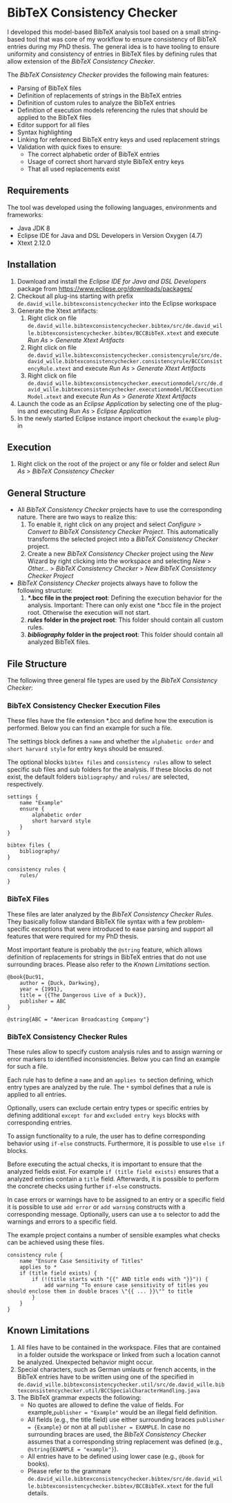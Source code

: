 # BibTeX Consistency Checker

I developed this model-based BibTeX analysis tool based on a small string-based tool that was core of my workflow to ensure consistency of BibTeX entries during my PhD thesis.
The general idea is to have tooling to ensure uniformity and consistency of entries in BibTeX files by defining rules that allow extension of the _BibTeX Consistency Checker_.

The _BibTeX Consistency Checker_ provides the following main features:
- Parsing of BibTeX files
- Definition of replacements of strings in the BibTeX entries
- Definition of custom rules to analyze the BibTeX entries
- Definition of execution models referencing the rules that should be applied to the BibTeX files
- Editor support for all files
- Syntax highlighting
- Linking for referenced BibTeX entry keys and used replacement strings
- Validation with quick fixes to ensure:
  - The correct alphabetic order of BibTeX entries
  - Usage of correct short harvard style BibTeX entry keys
  - That all used replacements exist

## Requirements

The tool was developed using the following languages, environments and frameworks:

- Java JDK 8
- Eclipse IDE for Java and DSL Developers in Version Oxygen (4.7)
- Xtext 2.12.0

## Installation

1. Download and install the _Eclipse IDE for Java and DSL Developers_ package from https://www.eclipse.org/downloads/packages/
2. Checkout all plug-ins starting with prefix `de.david_wille.bibtexconsistencychecker` into the Eclipse workspace
3. Generate the Xtext artifacts:
   1. Right click on file `de.david_wille.bibtexconsistencychecker.bibtex/src/de.david_wille.bibtexconsistencychecker.bibtex/BCCBibTeX.xtext` and execute _Run As_ > _Generate Xtext Artifacts_
   2. Right click on file `de.david_wille.bibtexconsistencychecker.consistencyrule/src/de.david_wille.bibtexconsistencychecker.consistencyrule/BCCConsistencyRule.xtext` and execute _Run As_ > _Generate Xtext Artifacts_
   3. Right click on file `de.david_wille.bibtexconsistencychecker.executionmodel/src/de.david_wille.bibtexconsistencychecker.executionmodel/BCCExecutionModel.xtext` and execute _Run As_ > _Generate Xtext Artifacts_
4. Launch the code as an _Eclipse Application_ by selecting one of the plug-ins and executing _Run As_ > _Eclipse Application_
5. In the newly started Eclipse instance import checkout the `example` plug-in

## Execution

1. Right click on the root of the project or any file or folder and select _Run As_ > _BibTeX Consistency Checker_

## General Structure

- All _BibTeX Consistency Checker_ projects have to use the corresponding nature. There are two ways to realize this:
  1. To enable it, right click on any project and select _Configure_ > _Convert to BibTeX Consistency Checker Project_. This automatically transforms the selected project into a _BibTeX Consistency Checker_ project.
  2. Create a new _BibTeX Consistency Checker_ project using the _New_ Wizard by right clicking into the workspace and selecting _New_ > _Other..._ > _BibTeX Consistency Checker_ > _New BibTeX Consistency Checker Project_
- _BibTeX Consistency Checker_ projects always have to follow the following structure:
  1. __*.bcc file in the project root__: Defining the execution behavior for the analysis. Important: There can only exist one *.bcc file in the project root. Otherwise the execution will not start.
  2. **_rules_ folder in the project root**: This folder should contain all custom rules.
  3. **_bibliography_ folder in the project root**: This folder should contain all analyzed BibTeX files.

## File Structure

The following three general file types are used by the _BibTeX Consistency Checker_:

### BibTeX Consistency Checker Execution Files

These files have the file extension *.bcc and define how the execution is performed.
Below you can find an example for such a file.

The settings block defines a `name` and whether the `alphabetic order` and `short harvard style` for entry keys should be ensured.

The optional blocks `bibtex files` and `consistency rules` allow to select specific sub files and sub folders for the analysis.
If these blocks do not exist, the default folders  `bibliography/` and `rules/` are selected, respectively.

```
settings {
	name "Example"
	ensure {
		alphabetic order
		short harvard style
	}
}

bibtex files {
	bibliography/
}

consistency rules {
	rules/
}
```

### BibTeX Files

These files are later analyzed by the _BibTeX Consistency Checker Rules_.
They basically follow standard BibTeX file syntax with a few problem-specific exceptions that were introduced to ease parsing and support all features that were required for my PhD thesis.

Most important feature is probably the `@string` feature, which allows definition of replacements for strings in BibTeX entries that do not use surrounding braces.
Please also refer to the _Known Limitations_ section.

```
@book{Duc91,
	author = {Duck, Darkwing},
	year = {1991},
	title = {{The Dangerous Live of a Duck}},
	publisher = ABC
}

@string{ABC = "American Broadcasting Company"}
```

### BibTeX Consistency Checker Rules

These rules allow to specify custom analysis rules and to assign warning or error markers to identified inconsistencies.
Below you can find an example for such a file.

Each rule has to define a `name` and an `applies to` section defining, which entry types are analyzed by the rule.
The `*` symbol defines that a rule is applied to all entries.

Optionally, users can exclude certain entry types or specific entries by defining additional `except for` and `excluded entry keys` blocks with corresponding entries.

To assign functionality to a rule, the user has to define corresponding behavior using `if-else` constructs.
Furthermore, it is possible to use `else if` blocks.

Before executing the actual checks, it is important to ensure that the analyzed fields exist.
For example `if (title field exists)` ensures that a analyzed entries contain a `title` field.
Afterwards, it is possible to perform the concrete checks using further `if-else` constructs.

In case errors or warnings have to be assigned to an entry or a specific field it is possible to use `add error` or `add warning` constructs with a corresponding message.
Optionally, users can use a `to` selector to add the warnings and errors to a specific field.

The example project contains a number of sensible examples what checks can be achieved using these files.

```
consistency rule {
	name "Ensure Case Sensitivity of Titles"
	applies to *
	if (title field exists) {
		if (!(title starts with "{{" AND title ends with "}}")) {
			add warning "To ensure case sensitivity of titles you should enclose them in double braces \"{{ ... }}\"" to title
		}
	}
}
```

## Known Limitations

1. All files have to be contained in the workspace. Files that are contained in a folder outside the workspace or linked from such a location cannot be analyzed. Unexpected behavior might occur.
2. Special characters, such as German umlauts or french accents, in the BibTeX entries have to be written using one of the specified in `de.david_wille.bibtexconsistencychecker.util/src/de.david_wille.bibtexconsistencychecker.util/BCCSpecialCharacterHandling.java`
3. The BibTeX grammar expects the following:
   - No quotes are allowed to define the value of fields. For example,`publisher = "Example"` would be an illegal field definition.
   - All fields (e.g., the title field) use either surrounding braces `publisher = {Example}` or non at all `publisher = EXAMPLE`. In case no surrounding braces are used, the _BibTeX Consistency Checker_ assumes that a corresponding string replacement was defined (e.g., `@string{EXAMPLE = "example"}`).
   - All entries have to be defined using lower case (e.g., `@book` for books).
   - Please refer to the grammare `de.david_wille.bibtexconsistencychecker.bibtex/src/de.david_wille.bibtexconsistencychecker.bibtex/BCCBibTeX.xtext` for the full details.